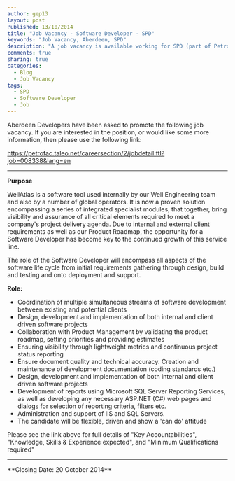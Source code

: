```yaml
---
author: gep13
layout: post
Published: 13/10/2014
title: "Job Vacancy - Software Developer - SPD"
keywords: "Job Vacancy, Aberdeen, SPD"
description: "A job vacancy is available working for SPD (part of Petrofac) in Aberdeen as a Software Developer, if you are interested, please visit link"
comments: true
sharing: true
categories:
  - Blog
  - Job Vacancy
tags:
  - SPD
  - Software Developer
  - Job
---
```


Aberdeen Developers have been asked to promote the following job vacancy.  If you are interested in the position, or would like some more information, then please use the following link:

https://petrofac.taleo.net/careersection/2/jobdetail.ftl?job=008338&lang=en

<hr />

**Purpose**

WellAtlas is a software tool used internally by our Well Engineering team and also by a number of global operators. It is now a proven solution encompassing a series of integrated specialist modules, that together, bring visibility and assurance of all critical elements required to meet a company's project delivery agenda. Due to internal and external client requirements as well as our Product Roadmap, the opportunity for a Software Developer has become key to the continued growth of this service line.

The role of the Software Developer will encompass all aspects of the software life cycle from initial requirements gathering through design, build and testing and onto deployment and support.

**Role:**

* Coordination of multiple simultaneous streams of software development between existing and potential clients
* Design, development and implementation of both internal and client driven software projects
* Collaboration with Product Management by validating the product roadmap, setting priorities and providing estimates
* Ensuring visibility through lightweight metrics and continuous project status reporting
* Ensure document quality and technical accuracy. Creation and maintenance of development documentation (coding standards etc.)
* Design, development and implementation of both internal and client driven software projects
* Development of reports using Microsoft SQL Server Reporting Services, as well as developing any necessary ASP.NET (C#) web pages and dialogs for selection of reporting criteria, filters etc.
* Administration and support of IIS and SQL Servers.
* The candidate will be flexible, driven and show a 'can do' attitude

Please see the link above for full details of "Key Accountabilities", "Knowledge, Skills & Experience expected", and "Minimum Qualifications required"
<hr />
**Closing Date: 20 October 2014**
